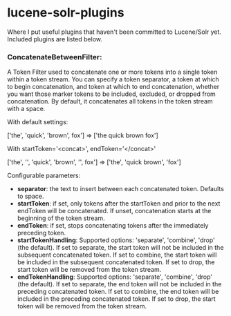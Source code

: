 <h1>lucene-solr-plugins</h1>
Where I put useful plugins that haven't been committed to Lucene/Solr yet. Included plugins are listed below.

<h3>ConcatenateBetweenFilter:</h3>
<p>A Token Filter used to concatenate one or more tokens into a single token within a token stream. You can specify a token separator, a token at which to begin concatenation, and token at which to end concatenation, whether you want those marker tokens to be included, excluded, or dropped from concatenation. By default, it concatenates all tokens in the token stream with a space.</p>

<p>With default settings:</p>
       ['the', 'quick', 'brown', fox'] => ['the quick brown fox']

<p>With startToken='&lt;concat&gt;', endToken='&lt;/concat&gt;'</p>
       ['the', '<concat>', 'quick', 'brown', '</concat>', fox'] => ['the', 'quick brown', 'fox']

Configurable parameters:       
 * **separator**: the text to insert between each concatenated token. Defaults to space.
 * **startToken**: if set, only tokens after the startToken and prior to the next endToken will be
                   concatenated.  If unset, concatenation starts at the beginning of the token stream.
 * **endToken**: if set, stops concatenating tokens after the immediately preceding token.
 * **startTokenHandling**: Supported options: 'separate', 'combine', 'drop' (the default). If set to separate,
                            the start token will not be included in the subsequent concatenated token.
                            If set to combine, the start token will be included in the subsequent concatenated token.
                            If set to drop, the start token will be removed from the token stream.
 * **endTokenHandling**: Supported options: 'separate', 'combine', 'drop' (the default). If set to separate,
                            the end token will not be included in the preceding concatenated token.
                            If set to combine, the end token will be included in the preceding concatenated token.
                            If set to drop, the start token will be removed from the token stream.
